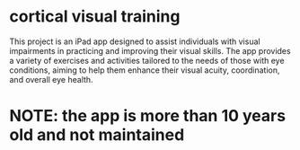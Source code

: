 # cortical visual training

This project is an iPad app designed to assist individuals with visual impairments in practicing and improving their visual skills. The app provides a variety of exercises and activities tailored to the needs of those with eye conditions, aiming to help them enhance their visual acuity, coordination, and overall eye health.  

# NOTE: the app is more than 10 years old and not maintained